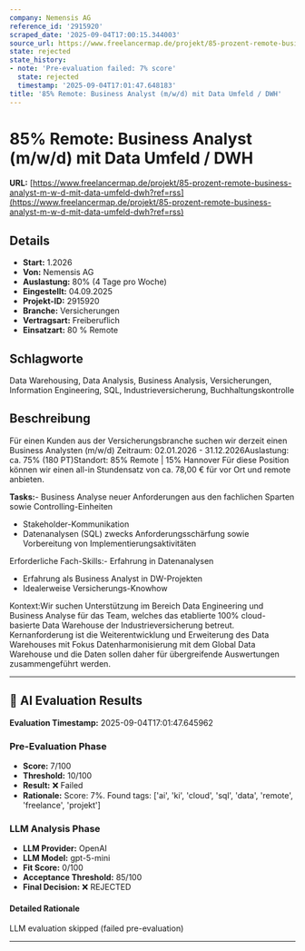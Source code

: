 ```yaml
---
company: Nemensis AG
reference_id: '2915920'
scraped_date: '2025-09-04T17:00:15.344003'
source_url: https://www.freelancermap.de/projekt/85-prozent-remote-business-analyst-m-w-d-mit-data-umfeld-dwh?ref=rss
state: rejected
state_history:
- note: 'Pre-evaluation failed: 7% score'
  state: rejected
  timestamp: '2025-09-04T17:01:47.648183'
title: '85% Remote: Business Analyst (m/w/d) mit Data Umfeld / DWH'
---
```



# 85% Remote: Business Analyst (m/w/d) mit Data Umfeld / DWH
**URL:** [https://www.freelancermap.de/projekt/85-prozent-remote-business-analyst-m-w-d-mit-data-umfeld-dwh?ref=rss](https://www.freelancermap.de/projekt/85-prozent-remote-business-analyst-m-w-d-mit-data-umfeld-dwh?ref=rss)
## Details
- **Start:** 1.2026
- **Von:** Nemensis AG
- **Auslastung:** 80% (4 Tage pro Woche)
- **Eingestellt:** 04.09.2025
- **Projekt-ID:** 2915920
- **Branche:** Versicherungen
- **Vertragsart:** Freiberuflich
- **Einsatzart:** 80
                                                % Remote

## Schlagworte
Data Warehousing, Data Analysis, Business Analysis, Versicherungen, Information Engineering, SQL, Industrieversicherung, Buchhaltungskontrolle

## Beschreibung
Für einen Kunden aus der Versicherungsbranche suchen wir derzeit einen Business Analysten (m/w/d)
Zeitraum: 02.01.2026 - 31.12.2026Auslastung: ca. 75% (180 PT)Standort: 85% Remote | 15% Hannover
Für diese Position können wir einen all-in Stundensatz von ca. 78,00 € für vor Ort und remote anbieten.

**Tasks:**- Business Analyse neuer Anforderungen aus den fachlichen Sparten sowie Controlling-Einheiten
- Stakeholder-Kommunikation
- Datenanalysen (SQL) zwecks Anforderungsschärfung sowie Vorbereitung von Implementierungsaktivitäten

Erforderliche Fach-Skills:- Erfahrung in Datenanalysen
- Erfahrung als Business Analyst in DW-Projekten
- Idealerweise Versicherungs-Knowhow

Kontext:Wir suchen Unterstützung im Bereich Data Engineering und Business Analyse für das Team, welches das etablierte 100% cloud-basierte Data Warehouse der Industrieversicherung betreut. Kernanforderung ist die Weiterentwicklung und Erweiterung des Data Warehouses mit Fokus Datenharmonisierung mit dem Global Data Warehouse und die Daten sollen daher für übergreifende Auswertungen zusammengeführt werden.

---

## 🤖 AI Evaluation Results

**Evaluation Timestamp:** 2025-09-04T17:01:47.645962

### Pre-Evaluation Phase
- **Score:** 7/100
- **Threshold:** 10/100
- **Result:** ❌ Failed
- **Rationale:** Score: 7%. Found tags: ['ai', 'ki', 'cloud', 'sql', 'data', 'remote', 'freelance', 'projekt']

### LLM Analysis Phase
- **LLM Provider:** OpenAI
- **LLM Model:** gpt-5-mini
- **Fit Score:** 0/100
- **Acceptance Threshold:** 85/100
- **Final Decision:** ❌ REJECTED

#### Detailed Rationale
LLM evaluation skipped (failed pre-evaluation)

---
